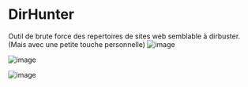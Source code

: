 # DirHunter
Outil de brute force des repertoires de sites web semblable à dirbuster. (Mais avec une petite touche personnelle)
![image](https://user-images.githubusercontent.com/40497633/147463796-8d55e5f9-6f79-4390-bfc1-2d2fdce873ae.png)

![image](https://user-images.githubusercontent.com/40497633/147466274-fd134eed-ddf7-43fa-a046-4c9eefdac5ad.png)

![image](https://user-images.githubusercontent.com/40497633/147468744-7d969662-44d0-4656-af4b-9d82a8aa7994.png)



